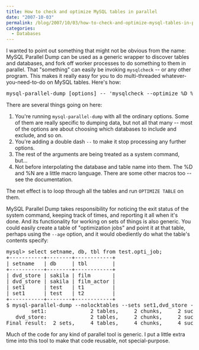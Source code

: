 ```yaml
---
title: How to check and optimize MySQL tables in parallel
date: "2007-10-03"
permalink: /blog/2007/10/03/how-to-check-and-optimize-mysql-tables-in-parallel/
categories:
  - Databases
---
```

I wanted to point out something that might not be obvious from the name: MySQL Parallel Dump can be used as a generic wrapper to discover tables and databases, and fork off worker processes to do something to them in parallel. That "something" can easily be invoking `mysqlcheck` -- or any other program. This makes it really easy for you to do multi-threaded whatever-you-need-to-do on MySQL tables. Here's how:

<pre>mysql-parallel-dump [options] -- 'mysqlcheck --optimize %D %N'</pre>

There are several things going on here:

1.  You're running `mysql-parallel-dump` with all the ordinary options. Some of them are really specific to dumping data, but not all that many -- most of the options are about choosing which databases to include and exclude, and so on.
2.  You're adding a double dash `--` to make it stop processing any further options.
3.  The rest of the arguments are being treated as a system command, but&#8230; 
4.  Not before interpolating the database and table name into them. The %D and %N are a little macro language. There are some other macros too -- see the documentation.

The net effect is to loop through all the tables and run `OPTIMIZE TABLE` on them.

MySQL Parallel Dump takes responsibility for noticing the exit status of the system command, keeping track of times, and reporting it all when it's done. And its functionality for working on sets of things is also generic. You could easily create a table of "optimization jobs" and point it at that table, perhaps using the `--age` option, and it would obediently do what the table's contents specify:

<pre>mysql> select setname, db, tbl from test.opti_job;
+-----------+--------+------------+
| setname   | db     | tbl        |
+-----------+--------+------------+
| dvd_store | sakila | film       | 
| dvd_store | sakila | film_actor | 
| set1      | test   | t1         | 
| set1      | test   | t2         | 
+-----------+--------+------------+
$ mysql-parallel-dump --nolocktables --sets set1,dvd_store --settable test.opti_job -- 'mysqlcheck --optimize %D %N > /dev/null'
        set1:              2 tables,     2 chunks,     2 successes,  0 failures,  0.14 wall-clock time,  0.17 dump time
   dvd_store:              2 tables,     2 chunks,     2 successes,  0 failures,  0.51 wall-clock time,  0.85 dump time
Final result:  2 sets,     4 tables,     4 chunks,     4 successes,  0 failures,  0.65 wall-clock time,  1.02 dump time
</pre>

Much of the code for any kind of parallel tool is generic. I put a little extra time into this tool to make that code reusable, not special-purpose.
